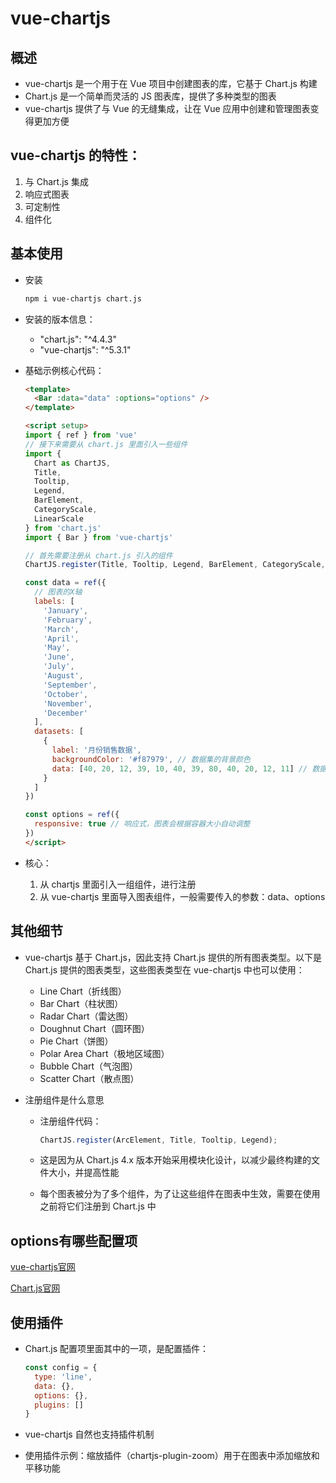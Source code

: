 # vue-chartjs

## 概述

+ vue-chartjs 是一个用于在 Vue 项目中创建图表的库，它基于 Chart.js 构建
+ Chart.js 是一个简单而灵活的 JS 图表库，提供了多种类型的图表
+ vue-chartjs 提供了与 Vue 的无缝集成，让在 Vue 应用中创建和管理图表变得更加方便

## vue-chartjs 的特性：

1. 与 Chart.js 集成
2. 响应式图表
3. 可定制性
4. 组件化

## 基本使用

+ 安装

  ```bash
  npm i vue-chartjs chart.js
  ```

+ 安装的版本信息：

  + "chart.js": "^4.4.3"
  + "vue-chartjs": "^5.3.1"

+ 基础示例核心代码：

  ```html
  <template>
    <Bar :data="data" :options="options" />
  </template>

  <script setup>
  import { ref } from 'vue'
  // 接下来需要从 chart.js 里面引入一些组件
  import {
    Chart as ChartJS,
    Title,
    Tooltip,
    Legend,
    BarElement,
    CategoryScale,
    LinearScale
  } from 'chart.js'
  import { Bar } from 'vue-chartjs'

  // 首先需要注册从 chart.js 引入的组件
  ChartJS.register(Title, Tooltip, Legend, BarElement, CategoryScale, LinearScale)

  const data = ref({
    // 图表的X轴
    labels: [
      'January',
      'February',
      'March',
      'April',
      'May',
      'June',
      'July',
      'August',
      'September',
      'October',
      'November',
      'December'
    ],
    datasets: [
      {
        label: '月份销售数据',
        backgroundColor: '#f87979', // 数据集的背景颜色
        data: [40, 20, 12, 39, 10, 40, 39, 80, 40, 20, 12, 11] // 数据集的数据(Y轴)
      }
    ]
  })

  const options = ref({
    responsive: true // 响应式，图表会根据容器大小自动调整
  })
  </script>
  ```

+ 核心：

  1. 从 chartjs 里面引入一组组件，进行注册
  2. 从 vue-chartjs 里面导入图表组件，一般需要传入的参数：data、options

## 其他细节

+ vue-chartjs 基于 Chart.js，因此支持 Chart.js 提供的所有图表类型。以下是 Chart.js 提供的图表类型，这些图表类型在 vue-chartjs 中也可以使用：

  + Line Chart（折线图）
  + Bar Chart（柱状图）
  + Radar Chart（雷达图）
  + Doughnut Chart（圆环图）
  + Pie Chart（饼图）
  + Polar Area Chart（极地区域图）
  + Bubble Chart（气泡图）
  + Scatter Chart（散点图）

+ 注册组件是什么意思

  + 注册组件代码：

    ```js
    ChartJS.register(ArcElement, Title, Tooltip, Legend);
    ```

  + 这是因为从 Chart.js 4.x 版本开始采用模块化设计，以减少最终构建的文件大小，并提高性能
  + 每个图表被分为了多个组件，为了让这些组件在图表中生效，需要在使用之前将它们注册到 Chart.js 中


## options有哪些配置项

[vue-chartjs官网](https://vue-chartjs.org/)

[Chart.js官网](https://www.chartjs.org/docs/latest/)

## 使用插件

+ Chart.js 配置项里面其中的一项，是配置插件：

  ```js
  const config = {
    type: 'line',
    data: {},
    options: {},
    plugins: []
  }
  ```

+ vue-chartjs 自然也支持插件机制

+ 使用插件示例：缩放插件（chartjs-plugin-zoom）用于在图表中添加缩放和平移功能
